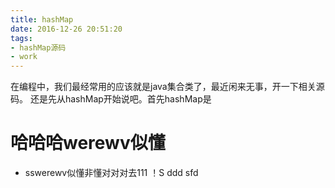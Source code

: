 ```yaml
---
title: hashMap
date: 2016-12-26 20:51:20
tags:
- hashMap源码
- work
---
```

在编程中，我们最经常用的应该就是java集合类了，最近闲来无事，开一下相关源码。
还是先从hashMap开始说吧。首先hashMap是
# 哈哈哈werewv似懂
* sswerewv似懂非懂对对对去111
！S ddd
sfd

